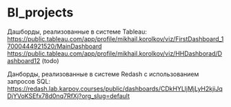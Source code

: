 # BI_projects

Дашборды, реализованные в системе Tableau:
https://public.tableau.com/app/profile/mikhail.korolkov/viz/FirstDashboard_17000444921520/MainDashboard  
https://public.tableau.com/app/profile/mikhail.korolkov/viz/HHDashborad/Dashboard12 (todo)

Данборды, реализованные в системе Redash с использованием запросов SQL: 
https://redash.lab.karpov.courses/public/dashboards/CDkHYLljMjLyH2kjiJqDjYVoKSEfx78d0nq7RfXj?org_slug=default
